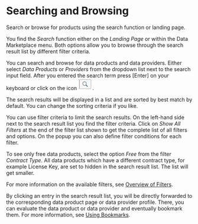 <!-- loio2dfea3aaf20844268dd8ecdb008a992d -->

# Searching and Browsing

Search or browse for products using the search function or landing page.

You find the *Search* function either on the *Landing Page* or within the Data Marketplace menu. Both options allow you to browse through the search result list by different filter criteria.

You can search and browse for data products and data providers. Either select *Data Products* or *Providers* from the dropdown list next to the search input field. After you entered the search term press [Enter\] on your keyboard or click on the icon ![](images/DM_Search_Icon_d8ecf6e.jpg).

The search results will be displayed in a list and are sorted by best match by default. You can change the sorting criteria if you like.

You can use filter criteria to limit the search results. On the left-hand side next to the search result list you find the filter criteria. Click on *Show All Filters* at the end of the filter list shown to get the complete list of all filters and options. On the popup you can also define filter conditions for each filter.

To see only free data products, select the option *Free* from the filter *Contract Type*. All data products which have a different contract type, for example License Key, are set to hidden in the search result list. The list will get smaller.

For more information on the available filters, see [Overview of Filters](overview-of-filters-e883a91.md).

By clicking an entry in the search result list, you will be directly forwarded to the corresponding data product page or data provider profile. There, you can evaluate the data product or data provider and eventually bookmark them. For more information, see [Using Bookmarks](using-bookmarks-aec68bb.md).

